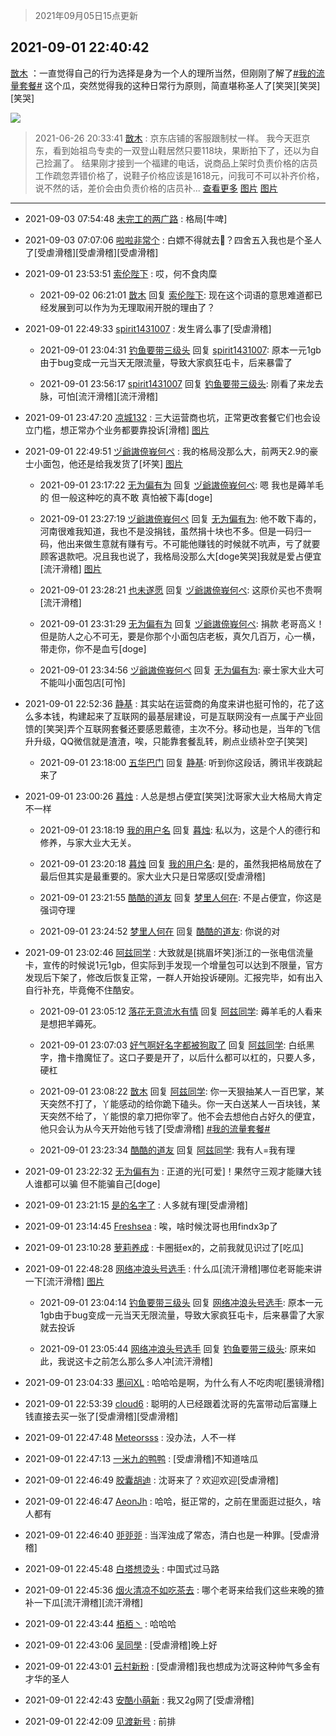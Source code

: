 > 2021年09月05日15点更新
<link rel="stylesheet" href="https://cdn.jsdelivr.net/gh/taotie6/sampleJSON@main/css/photo_show.css">


 ## 2021-09-01 22:40:42 

 [㪚木](https://www.coolapk.com/feed/29699290?shareKey=NjE5M2QzYWMwMzIxNjEzMmNjNzc~) ：一直觉得自己的行为选择是身为一个人的理所当然，但刚刚了解了<a class="feed-link-tag" href="/t/我的流量套餐?type=0">#我的流量套餐#</a> 这个瓜，突然觉得我的这种日常行为原则，简直堪称圣人了[笑哭][笑哭][笑哭] 

<div class="album">
<img class="img-item" src="http://image.coolapk.com/feed/2018/1217/07/1081091_1545003920_5732@216x196.gif" />
</div>

> 2021-06-26 20:33:41 
> [㪚木](https://www.coolapk.com/feed/28028799?shareKey=YTAwYTIyOWNiOTU2NjEzMmNjNzc~) : 京东店铺的客服跟制杖一样。 我今天逛京东，看到始祖鸟专卖的一双登山鞋居然只要118块，果断拍下了，还以为自己捡漏了。 结果刚才接到一个福建的电话，说商品上架时负责价格的店员工作疏忽弄错价格了，说鞋子价格应该是1618元，问我可不可以补齐价格，说不然的话，差价会由负责价格的店员补... <a href="">查看更多</a> 
[图片](http://image.coolapk.com/feed/2021/0626/20/1081091_e8f6c6f7_0819_907@1080x903.jpeg)
[图片](http://image.coolapk.com/feed/2021/0626/20/1081091_b8f9548b_0819_9072@743x2677.png)

 ------- 

- 2021-09-03 07:54:48 [未完工的两广路](uid=1440352) : 格局[牛啤] 

- 2021-09-03 07:07:06 [啦啦非常个](uid=2011605) : 白嫖不得就去🐴？四舍五入我也是个圣人了[受虐滑稽][受虐滑稽][受虐滑稽] 

- 2021-09-01 23:53:51 [索伦陛下](uid=3003706) : 哎，何不食肉糜 

    - 2021-09-02 06:21:01 [㪚木](uid=1081091) 回复 [索伦陛下](uid=3003706): 现在这个词语的意思难道都已经发展到可以作为为无理取闹开脱的理由了？ 

- 2021-09-01 22:49:33 [spirit1431007](uid=1495334) : 发生肾么事了[受虐滑稽] 

    - 2021-09-01 23:04:31 [钓鱼要带三级头](uid=2964216) 回复 [spirit1431007](uid=1495334): 原本一元1gb由于bug变成一元当天无限流量，导致大家疯狂屯卡，后来暴雷了 

    - 2021-09-01 23:56:17 [spirit1431007](uid=1495334) 回复 [钓鱼要带三级头](uid=2964216): 刚看了来龙去脉，可怕[流汗滑稽][流汗滑稽] 

- 2021-09-01 23:47:20 [凉城132](uid=3231915) : 三大运营商也坑，正常更改套餐它们也会设立门槛，想正常办个业务都要靠投诉[滑稽] [图片](http://image.coolapk.com/feed/2021/0901/23/3231915_65b81ee9_1238_3769@1080x4463.jpeg)

- 2021-09-01 22:49:51 [ヅ爺謸倷峩何ぺ](uid=11968954) : 我的格局没那么大，前两天2.9的豪士小面包，他还是给我发货了[坏笑] [图片](http://image.coolapk.com/feed/2021/0901/22/11968954_13d21595_7790_3078@1080x4662.jpeg)

    - 2021-09-01 23:17:22 [无为偏有为](uid=2267805) 回复 [ヅ爺謸倷峩何ぺ](uid=11968954): 嗯 我也是薅羊毛的 但一般这种吃的真不敢 真怕被下毒[doge] 

    - 2021-09-01 23:27:19 [ヅ爺謸倷峩何ぺ](uid=11968954) 回复 [无为偏有为](uid=2267805): 他不敢下毒的，河南很难我知道，我也不是没捐钱，虽然捐十块也不多。但是一码归一码，他出来做生意就有赚有亏。不可能他赚钱的时候就不吭声，亏了就要顾客退款吧。况且我也说了，我格局没那么大[doge笑哭]我就是爱占便宜[流汗滑稽] [图片](http://image.coolapk.com/feed/2021/0901/23/11968954_7e6b5605_0037_186@1080x2340.jpeg)

    - 2021-09-01 23:28:21 [也未遂愿](uid=3056500) 回复 [ヅ爺謸倷峩何ぺ](uid=11968954): 这原价买也不贵啊[流汗滑稽] 

    - 2021-09-01 23:31:29 [无为偏有为](uid=2267805) 回复 [ヅ爺謸倷峩何ぺ](uid=11968954): 捐款 老哥高义！但是防人之心不可无，要是你那个小面包店老板，真欠几百万，心一横，带走你，你不是血亏[doge] 

    - 2021-09-01 23:34:56 [ヅ爺謸倷峩何ぺ](uid=11968954) 回复 [无为偏有为](uid=2267805): 豪士家大业大可不能叫小面包店[可怜] 

- 2021-09-01 22:52:36 [静基](uid=1353091) : 其实站在运营商的角度来讲也挺可怜的，花了这么多本钱，构建起来了互联网的最基层建设，可是互联网没有一点属于产业回馈的[笑哭]弄个互联网套餐还要感恩戴德，主次不分。移动也是，当年的飞信升升级，QQ微信就是渣渣，唉，只能靠套餐乱转，刷点业绩补空子[笑哭] 

    - 2021-09-01 23:18:00 [五华巴门](uid=3325678) 回复 [静基](uid=1353091): 听到你这段话，腾讯半夜跳起来了 

- 2021-09-01 23:00:26 [暮烛](uid=915575) : 人总是想占便宜[笑哭]沈哥家大业大格局大肯定不一样 

    - 2021-09-01 23:18:19 [我的用户名](uid=734818) 回复 [暮烛](uid=915575): 私以为，这是个人的德行和修养，与家大业大无关。 

    - 2021-09-01 23:20:18 [暮烛](uid=915575) 回复 [我的用户名](uid=734818): 是的，虽然我把格局放在了最后但其实是最重要的。家大业大只是日常感叹[受虐滑稽] 

    - 2021-09-01 23:21:55 [酷酷的道友](uid=3287840) 回复 [梦里人何在](uid=2138001): 不是占便宜，你这是强词夺理 

    - 2021-09-01 23:24:52 [梦里人何在](uid=2138001) 回复 [酷酷的道友](uid=3287840): 你说的对 

- 2021-09-01 23:02:46 [阿兹同学](uid=1167688) : 大致就是[挑眉坏笑]浙江的一张电信流量卡，宣传的时候说1元1gb，但实际到手发现一个增量包可以达到不限量，官方发现后下架了，修改后恢复正常，一群人开始投诉硬刚。汇报完毕，如有出入自行补充，毕竟俺不住酷安。 

    - 2021-09-01 23:05:12 [落花无意流水有情](uid=1085596) 回复 [阿兹同学](uid=1167688): 薅羊毛的人看来是想把羊薅死。 

    - 2021-09-01 23:07:03 [好气啊好名字都被狗取了](uid=1229616) 回复 [阿兹同学](uid=1167688): 白纸黑字，撸卡撸魔怔了。这口子要是开了，以后什么都可以杠的，只要人多，硬杠 

    - 2021-09-01 23:08:22 [㪚木](uid=1081091) 回复 [阿兹同学](uid=1167688): 你一天狠抽某人一百巴掌，某天突然不打了，丫能感动的给你跪下磕头。你一天白送某人一百块钱，某天突然不给了，丫能恨的拿刀把你宰了。他不会去想他白占好久的便宜，他只会认为从今天开始他亏钱了[受虐滑稽] <a class="feed-link-tag" href="/t/我的流量套餐?type=0">#我的流量套餐#</a> 

    - 2021-09-01 23:23:34 [酷酷的道友](uid=3287840) 回复 [阿兹同学](uid=1167688): 我有人=我有理 

- 2021-09-01 23:22:32 [无为偏有为](uid=2267805) : 正道的光[可爱]！果然守三观才能赚大钱 人谁都可以骗 但不能骗自己[doge] 

- 2021-09-01 23:21:15 [是的名字了](uid=4291168) : 人多就有理[受虐滑稽] 

- 2021-09-01 23:14:45 [Freshsea](uid=1997345) : 唉，啥时候沈哥也用findx3p了 

- 2021-09-01 23:10:28 [萝莉养成](uid=667214) : 卡圈挺ex的，之前我就见识过了[吃瓜] 

- 2021-09-01 22:48:28 [网络冲浪头号选手](uid=1864467) : 什么瓜[流汗滑稽]哪位老哥能来讲一下[流汗滑稽] [图片](http://image.coolapk.com/feed/2021/0901/22/1864467_98af2bd1_7707_3839@1920x1080.jpeg)

    - 2021-09-01 23:04:14 [钓鱼要带三级头](uid=2964216) 回复 [网络冲浪头号选手](uid=1864467): 原本一元1gb由于bug变成一元当天无限流量，导致大家疯狂屯卡，后来暴雷了大家就去投诉 

    - 2021-09-01 23:05:44 [网络冲浪头号选手](uid=1864467) 回复 [钓鱼要带三级头](uid=2964216): 原来如此，我说这卡之前怎么那么多人冲[流汗滑稽] 

- 2021-09-01 23:04:33 [墨问XL](uid=1346508) : 哈哈哈是啊，为什么有人不吃肉呢[墨镜滑稽] 

- 2021-09-01 22:53:39 [cloud6](uid=852635) : 聪明的人已经跟着沈哥的先富带动后富赚上钱直接去买一张了[受虐滑稽][受虐滑稽] 

- 2021-09-01 22:47:48 [Meteorsss](uid=1678140) : 没办法，人不一样 

- 2021-09-01 22:47:13 [一米九的鸭鸭](uid=2968793) : [受虐滑稽]不知道啥瓜 

- 2021-09-01 22:46:49 [胶囊胡迪](uid=2486496) : 沈哥来了？欢迎欢迎[受虐滑稽] 

- 2021-09-01 22:46:47 [AeonJh](uid=1203301) : 哈哈，挺正常的，之前在里面逛过挺久，啥人都有 

- 2021-09-01 22:46:40 [戼戼戼](uid=4044548) : 当浑浊成了常态，清白也是一种罪。[受虐滑稽] 

- 2021-09-01 22:45:48 [白塔想烫头](uid=12571090) : 中国式过马路 

- 2021-09-01 22:45:36 [烟火清凉不如吃茶去](uid=4279524) : 哪个老哥来给我们这些来晚的猹补一下瓜[流汗滑稽][流汗滑稽] 

- 2021-09-01 22:43:44 [栢栢丶](uid=1105142) : 哈哈哈 

- 2021-09-01 22:43:06 [吴同學](uid=1320218) : [受虐滑稽]晚上好 

- 2021-09-01 22:43:01 [云村新粉](uid=809098) : [受虐滑稽]我也想成为沈哥这种帅气多金有才华的圣人 

- 2021-09-01 22:42:43 [安酷小萌新](uid=822748) : 我又2g网了[受虐滑稽] 

- 2021-09-01 22:42:09 [见渡新号](uid=868957) : 前排 

